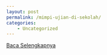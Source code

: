 ```yaml
---
layout: post
permalink: /mimpi-ujian-di-sekolah/
categories:
    - Uncategorized
---
```


[Baca Selengkapnya](/02)